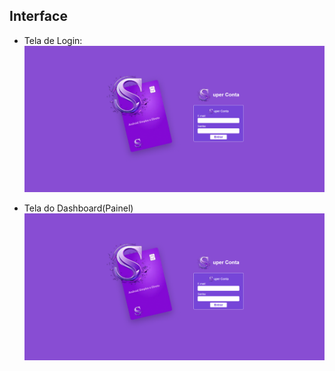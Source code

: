 ## Interface

- Tela de Login:
  <img src="screens/login.png" />

- Tela do Dashboard(Painel)
  <img src="screens/login.png" />
